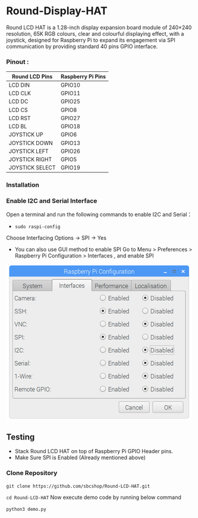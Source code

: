 # Round-Display-HAT

Round LCD HAT is a 1.28-inch display expansion board module of 240×240 resolution, 65K RGB colours, clear and colourful displaying effect, with a joystick, designed for Raspberry Pi to expand its engagement via SPI communication by providing standard 40 pins GPIO interface. 

### Pinout :

|  Round LCD Pins |   Raspberry Pi Pins  |
|-----------------|----------------------|
| LCD DIN         |   GPIO10             |
| LCD CLK         |   GPIO11             |
| LCD DC          |   GPIO25             |
| LCD CS          |   GPIO8              |
| LCD RST         |   GPIO27             |
| LCD BL          |   GPIO18             |
| JOYSTICK UP     |   GPIO6              |
| JOYSTICK DOWN   |   GPIO13             |
| JOYSTICK LEFT   |   GPIO26             |
| JOYSTICK RIGHT  |   GPIO5              |
| JOYSTICK SELECT |   GPIO19             |

### Installation

### Enable I2C and Serial Interface

 Open a terminal and run the following commands to enable I2C and Serial：


* ``` sudo raspi-config ```

Choose Interfacing Options -> SPI -> Yes 

* You can also use GUI method to enable SPI Go to Menu > Preferences > Raspberry Pi Configuration > Interfaces , and enable SPI

<img src="images/spi_en_gui.png" />

## Testing

* Stack Round LCD HAT on top of Raspberry Pi GPIO Header pins.
*  Make Sure SPI is Enabled (Already mentioned above)

### Clone Repository

``` git clone https://github.com/sbcshop/Round-LCD-HAT.git ```

``` cd Round-LCD-HAT ```
Now execute demo code by running below command

``` python3 demo.py ```

